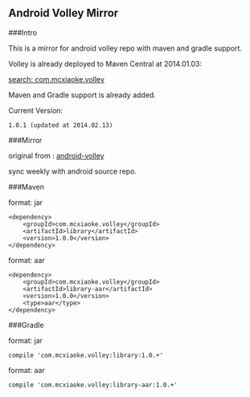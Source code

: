 Android Volley Mirror
----------

###Intro

This is a mirror for android volley repo with maven and gradle support.

Volley is already deployed to Maven Central at 2014.01.03:

[search: com.mcxiaoke.volley](http://search.maven.org/#search|ga|1|com.mcxiaoke.volley)

Maven and Gradle support is already added.

Current Version:

    1.0.1 (updated at 2014.02.13)

###Mirror

original from :  [android-volley](https://android.googlesource.com/platform/frameworks/volley)
    
sync weekly with android source repo.


###Maven

format: jar

```
<dependency>
    <groupId>com.mcxiaoke.volley</groupId>
    <artifactId>library</artifactId>
    <version>1.0.0</version>
</dependency>
```

format: aar

```
<dependency>
    <groupId>com.mcxiaoke.volley</groupId>
    <artifactId>library-aar</artifactId>
    <version>1.0.0</version>
    <type>aar</type>
</dependency>
```



###Gradle

format: jar

```
compile 'com.mcxiaoke.volley:library:1.0.+'
```


format: aar

```
compile 'com.mcxiaoke.volley:library-aar:1.0.+'
```


